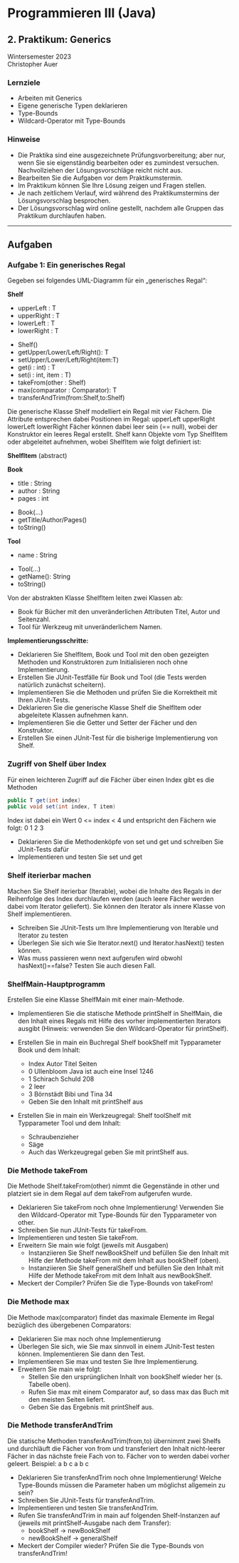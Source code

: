 

# Programmieren III (Java)
## 2. Praktikum: Generics
Wintersemester 2023  
Christopher Auer

### Lernziele
- Arbeiten mit Generics
- Eigene generische Typen deklarieren
- Type-Bounds
- Wildcard-Operator mit Type-Bounds

### Hinweise
- Die Praktika sind eine ausgezeichnete Prüfungsvorbereitung; aber nur, wenn Sie sie eigenständig bearbeiten oder es zumindest versuchen. Nachvollziehen der Lösungsvorschläge reicht nicht aus.
- Bearbeiten Sie die Aufgaben vor dem Praktikumstermin.
- Im Praktikum können Sie Ihre Lösung zeigen und Fragen stellen.
- Je nach zeitlichem Verlauf, wird während des Praktikumstermins der Lösungsvorschlag besprochen.
- Der Lösungsvorschlag wird online gestellt, nachdem alle Gruppen das Praktikum durchlaufen haben.

---

## Aufgaben

### Aufgabe 1: Ein generisches Regal
Gegeben sei folgendes UML-Diagramm für ein „generisches Regal“:

**Shelf**
- upperLeft : T
- upperRight : T
- lowerLeft : T
- lowerRight : T
+ Shelf()
+ getUpper/Lower/Left/Right(): T
+ setUpper/Lower/Left/Right(item:T)
+ get(i : int) : T
+ set(i : int, item : T)
+ takeFrom(other : Shelf)
+ max(comparator : Comparator): T
+ transferAndTrim(from:Shelf,to:Shelf)

Die generische Klasse Shelf modelliert ein Regal mit vier Fächern. Die Attribute entsprechen dabei Positionen im Regal:
upperLeft upperRight
lowerLeft lowerRight
Fächer können dabei leer sein (== null), wobei der Konstruktor ein leeres Regal erstellt. Shelf kann Objekte vom Typ ShelfItem oder abgeleitet aufnehmen, wobei ShelfItem wie folgt definiert ist:

**ShelfItem** (abstract)

**Book**
- title : String
- author : String
- pages : int
+ Book(...)
+ getTitle/Author/Pages()
+ toString()

**Tool**
- name : String
+ Tool(...)
+ getName(): String
+ toString()

Von der abstrakten Klasse ShelfItem leiten zwei Klassen ab:
- Book für Bücher mit den unveränderlichen Attributen Titel, Autor und Seitenzahl.
- Tool für Werkzeug mit unveränderlichem Namen.

**Implementierungsschritte:**
- Deklarieren Sie ShelfItem, Book und Tool mit den oben gezeigten Methoden und Konstruktoren zum Initialisieren noch ohne Implementierung.
- Erstellen Sie JUnit-Testfälle für Book und Tool (die Tests werden natürlich zunächst scheitern).
- Implementieren Sie die Methoden und prüfen Sie die Korrektheit mit Ihren JUnit-Tests.
- Deklarieren Sie die generische Klasse Shelf die ShelfItem oder abgeleitete Klassen aufnehmen kann.
- Implementieren Sie die Getter und Setter der Fächer und den Konstruktor.
- Erstellen Sie einen JUnit-Test für die bisherige Implementierung von Shelf.

### Zugriff von Shelf über Index
Für einen leichteren Zugriff auf die Fächer über einen Index gibt es die Methoden
```java
public T get(int index)
public void set(int index, T item)
```
Index ist dabei ein Wert 0 <= index < 4 und entspricht den Fächern wie folgt:
0 1
2 3

- Deklarieren Sie die Methodenköpfe von set und get und schreiben Sie JUnit-Tests dafür
- Implementieren und testen Sie set und get

### Shelf iterierbar machen
Machen Sie Shelf iterierbar (Iterable), wobei die Inhalte des Regals in der Reihenfolge des Index durchlaufen werden (auch leere Fächer werden dabei vom Iterator geliefert). Sie können den Iterator als innere Klasse von Shelf implementieren.
- Schreiben Sie JUnit-Tests um Ihre Implementierung von Iterable und Iterator zu testen
- Überlegen Sie sich wie Sie Iterator.next() und Iterator.hasNext() testen können.
- Was muss passieren wenn next aufgerufen wird obwohl hasNext()==false? Testen Sie auch diesen Fall.

### ShelfMain-Hauptprogramm
Erstellen Sie eine Klasse ShelfMain mit einer main-Methode.
- Implementieren Sie die statische Methode printShelf in ShelfMain, die den Inhalt eines Regals mit Hilfe des vorher implementierten Iterators ausgibt (Hinweis: verwenden Sie den Wildcard-Operator für printShelf).

- Erstellen Sie in main ein Buchregal Shelf bookShelf mit Typparameter Book und dem Inhalt:
	- Index Autor Titel Seiten
	- 0 Ullenbloom Java ist auch eine Insel 1246
	- 1 Schirach Schuld 208
	- 2 leer
	- 3 Börnstädt Bibi und Tina 34
	- Geben Sie den Inhalt mit printShelf aus
- Erstellen Sie in main ein Werkzeugregal: Shelf toolShelf mit Typparameter Tool und dem Inhalt:
	- Schraubenzieher
	- Säge
	- Auch das Werkzeugregal geben Sie mit printShelf aus.

### Die Methode takeFrom
Die Methode Shelf.takeFrom(other) nimmt die Gegenstände in other und platziert sie in dem Regal auf dem takeFrom aufgerufen wurde.
- Deklarieren Sie takeFrom noch ohne Implementierung! Verwenden Sie den Wildcard-Operator mit Type-Bounds für den Typparameter von other.
- Schreiben Sie nun JUnit-Tests für takeFrom.
- Implementieren und testen Sie takeFrom.
- Erweitern Sie main wie folgt (jeweils mit Ausgaben)
	- Instanziieren Sie Shelf<Book> newBookShelf und befüllen Sie den Inhalt mit Hilfe der Methode takeFrom mit dem Inhalt aus bookShelf (oben).
	- Instanziieren Sie Shelf<ShelfItem> generalShelf und befüllen Sie den Inhalt mit Hilfe der Methode takeFrom mit dem Inhalt aus newBookShelf.
- Meckert der Compiler? Prüfen Sie die Type-Bounds von takeFrom!

### Die Methode max
Die Methode max(comparator) findet das maximale Elemente im Regal bezüglich des übergebenen Comparators:
- Deklarieren Sie max noch ohne Implementierung
- Überlegen Sie sich, wie Sie max sinnvoll in einem JUnit-Test testen können. Implementieren Sie dann den Test.
- Implementieren Sie max und testen Sie Ihre Implementierung.
- Erweitern Sie main wie folgt:
	- Stellen Sie den ursprünglichen Inhalt von bookShelf wieder her (s. Tabelle oben).
	- Rufen Sie max mit einem Comparator auf, so dass max das Buch mit den meisten Seiten liefert.
	- Geben Sie das Ergebnis mit printShelf aus.

### Die Methode transferAndTrim
Die statische Methoden transferAndTrim(from,to) übernimmt zwei Shelfs und durchläuft die Fächer von from und transferiert den Inhalt nicht-leerer Fächer in das nächste freie Fach von to. Fächer von to werden dabei vorher geleert. Beispiel:
a
b c
a b
c
- Deklarieren Sie transferAndTrim noch ohne Implementierung! Welche Type-Bounds müssen die Parameter haben um möglichst allgemein zu sein?
- Schreiben Sie JUnit-Tests für transferAndTrim.
- Implementieren und testen Sie transferAndTrim.
- Rufen Sie transferAndTrim in main auf folgenden Shelf-Instanzen auf (jeweils mit printShelf-Ausgabe nach dem Transfer):
	- bookShelf → newBookShelf
	- newBookShelf → generalShelf
- Meckert der Compiler wieder? Prüfen Sie die Type-Bounds von transferAndTrim!